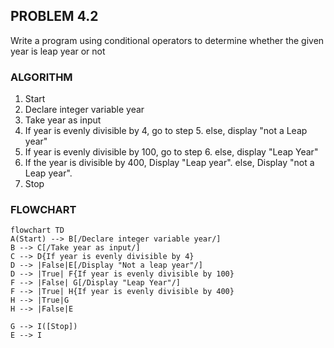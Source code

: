 ## PROBLEM 4.2
Write a program using conditional operators to determine whether the given year is leap year or not

### ALGORITHM
1. Start
2. Declare integer variable year
3. Take year as input
4. If year is evenly divisible by 4, go to step 5. else, display "not a Leap year"
5. If year is evenly divisible by 100, go to step 6. else, display "Leap Year"
6. If the year is divisible by 400, Display "Leap year". else, Display "not a Leap year".
7. Stop

### FLOWCHART

```mermaid
flowchart TD
A(Start) --> B[/Declare integer variable year/]
B --> C[/Take year as input/]
C --> D{If year is evenly divisible by 4}
D --> |False|E[/Display "Not a leap year"/]
D --> |True| F{If year is evenly divisible by 100}
F --> |False| G[/Display "Leap Year"/]
F --> |True| H{If year is evenly divisible by 400}
H --> |True|G
H --> |False|E

G --> I([Stop])
E --> I